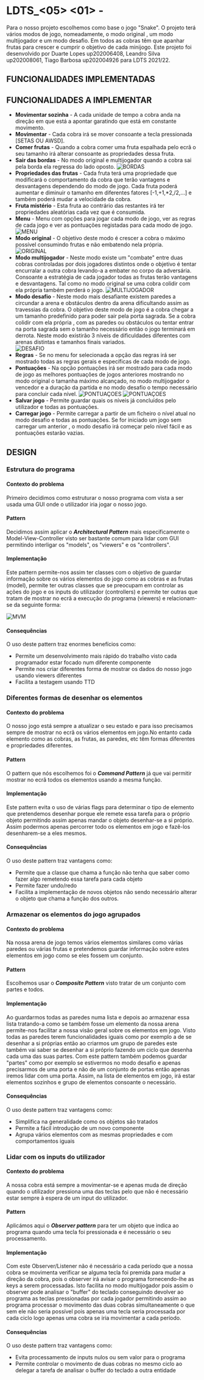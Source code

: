 # LDTS_<05> <01> - <THE BEST SNAKE>

Para o nosso projeto escolhemos como base o jogo "Snake". O projeto terá vários modos de jogo, nomeadamente, o modo original , um modo multijogador e um modo desafio. Em todos as cobras têm que apanhar frutas para crescer e cumprir o objetivo de cada minijogo.
Este projeto foi desenvolvido por Duarte Lopes up202006408, Leandro Silva up202008061, Tiago Barbosa up202004926 para LDTS 2021/22.


## FUNCIONALIDADES IMPLEMENTADAS


## FUNCIONALIDADES A IMPLEMENTAR

- **Movimentar sozinha** - A cada unidade de tempo a cobra anda na direção em que está a apontar garatindo que está em constante movimento.
- **Movimentar** - Cada cobra irá se mover consoante a tecla pressionada [SETAS OU AWSD].
- **Comer frutas** - Quando a cobra comer uma fruta espalhada pelo ecrã o seu tamanho irá alterar consoante as propriedades dessa fruta.
- **Sair das bordas** - No modo original e multijogador quando a cobra sai pela borda ela regressa do lado oposto.
![BORDAS](../Imagens/bordas.png)
- **Propriedades das frutas** - Cada fruta terá uma propriedade que modificará o comportamento da cobra que terão vantagens e desvantagens dependendo do modo de jogo. Cada fruta poderá aumentar e diminuir o tamanho em diferentes fatores [-1,+1,*2,/2,...] e também poderá mudar a velocidade da cobra.
- **Fruta mistério** - Esta fruta ao contrário das restantes irá ter propriedades aleatórias cada vez que é consumida.
- **Menu** - Menu com opções para jogar cada modo de jogo, ver as regras de cada jogo e ver as pontuações registadas para cada modo de jogo.
![MENU](../Imagens/menu.png)
- **Modo original** - O objetivo deste modo é crescer a cobra o máximo possível consumindo frutas e não embatendo nela própria.                              
![ORIGINAL](../Imagens/original.png)
- **Modo multijogador** - Neste modo existe um "combate" entre duas cobras controladas por dois jogadores distintos onde o objetivo é tentar encurralar a outra cobra levando-a a embater no corpo da adversária. Consoante a estratégia de cada jogador todas as frutas terão vantagens e desvantagens. Tal como no modo original se uma cobra colidir com ela própria também perderá o jogo.
![MULTIJOGADOR](../Imagens/multijogador.png)
- **Modo desafio** - Neste modo mais desafiante existem paredes a circundar a arena e obstáculos dentro da arena dificultando assim as travessias da cobra. O objetivo deste modo de jogo é a cobra chegar a um tamanho predefinido para poder sair pela porta sagrada. Se a cobra colidir com ela própria , com as paredes ou obstáculos ou tentar entrar na porta sagrada sem o tamanho necessário então o jogo terminará em derrota. Neste modo existirão 3 níveis de dificuldades diferentes com arenas distintas e tamanhos finais variados.                                  
![DESAFIO](../Imagens/desafio.png)
- **Regras** - Se no menu for selecionada a opção das regras irá ser mostrado todas as regras gerais e específicas de cada modo de jogo.
- **Pontuações** - Na opção pontuações irá ser mostrado para cada modo de jogo as melhores pontuações de jogos anteriores mostrando no modo original o tamanha máximo alcançado, no modo multijogador o vencedor e a duração da partida e no modo desafio o tempo necessário para concluir cada nível.
![PONTUAÇOES](../Imagens/pontuacoes1.png)
![PONTUAÇOES](../Imagens/pontuacoes2.png)
- **Salvar jogo** - Permite guardar quais os níveis já concluídos pelo utilizador e todas as pontuações.
- **Carregar jogo** - Permite carregar a partir de um ficheiro o nível atual no modo desafio e todas as pontuações. Se for iniciado um jogo sem carregar um anterior , o modo desafio irá começar pelo nível fácil e as pontuações estarão vazias.



## DESIGN

### Estrutura do programa

#### Contexto do problema

Primeiro decidimos como estruturar o nosso programa com vista a ser usada uma GUI onde o utilizador iria jogar o nosso jogo.

#### Pattern

Decidimos assim aplicar o **_Architectural Pattern_** mais especificamente o Model-View-Controller visto ser bastante comum para lidar com GUI permitindo interligar os "models", os "viewers" e os "controllers".

#### Implementação

Este pattern permite-nos assim ter classes com o objetivo de guardar informação sobre os vários elementos do jogo como as cobras e as frutas (model), permite ter outras classes que se preocupam em controlar as ações do jogo e os inputs do utilizador (controllers) e permite ter outras que tratam de mostrar no ecrã a execução do programa (viewers) e relacionam-se da seguinte forma:

![MVM](../Imagens/UML/MVC.png)

#### Consequências

O uso deste pattern traz enormes benefícios como:
- Permite um desenvolvimento mais rápido do trabalho visto cada programador estar focado num diferente componente
- Permite nos criar diferentes forma de mostrar os dados do nosso jogo usando viewers diferentes
- Facilita a testagem usando TTD

### Diferentes formas de desenhar os elementos

#### Contexto do problema

O nosso jogo está sempre a atualizar o seu estado e para isso precisamos sempre de mostrar no ecrã os vários elementos em jogo.No entanto cada elemento como as cobras, as frutas, as paredes, etc têm formas diferentes e propriedades diferentes.

#### Pattern

O pattern que nós escolhemos foi o **_Command Pattern_** já que vai permitir mostrar no ecrã todos os elementos usando a mesma função.

#### Implementação

Este pattern evita o uso de várias flags para determinar o tipo de elemento que pretendemos desenhar porque ele remete essa tarefa para o próprio objeto permitindo assim apenas mandar o objeto desenhar-se a si próprio.
Assim podermos apenas percorrer todo os elementos em jogo e fazê-los desenharem-se a eles mesmos.

#### Consequências

O uso deste pattern traz vantagens como:
- Permite que a classe que chama a função não tenha que saber como fazer algo remetendo essa tarefa para cada objeto
- Permite fazer undo/redo
- Facilita a implementação de novos objetos não sendo necessário alterar o objeto que chama a função dos outros.

### Armazenar os elementos do jogo agrupados

#### Contexto do problema

Na nossa arena de jogo temos vários elementos similares como várias paredes ou várias frutas e pretendemos guardar informação sobre estes elementos em jogo como se eles fossem um conjunto.

#### Pattern

Escolhemos usar o **_Composite Pattern_** visto tratar de um conjunto com partes e todos.

#### Implementação

Ao guardarmos todas as paredes numa lista e depois ao armazenar essa lista tratando-a como se também fosse um elemento da nossa arena permite-nos facilitar a nossa visão geral sobre os elementos em jogo. Visto todas as paredes terem funcionalidades iguais como por exemplo a de se desenhar a si próprias então ao criarmos um grupo de paredes este também vai saber se desenhar a si próprio fazendo um ciclo que desenha cada uma das suas partes.
Com este pattern também podemos guardar "partes" como por exemplo se estivermos no modo desafio e apenas precisarmos de uma porta e não de um conjunto de portas então apenas iremos lidar com uma porta. Assim, na lista de elementos em jogo, irá estar elementos sozinhos e grupo de elementos consoante o necessário. 
#### Consequências

O uso deste pattern traz vantagens como:
- Simplifica na generalidade como os objetos são tratados
- Permite a fácil introdução de um novo componente
- Agrupa vários elementos com as mesmas propriedades e com comportamentos iguais

### Lidar com os inputs do utilizador

#### Contexto do problema

A nossa cobra está sempre a movimentar-se e apenas muda de direção quando o utilizador pressiona uma das teclas pelo que não é necessário estar sempre à espera de um input do utilizador.

#### Pattern

Aplicámos aqui o **_Observer pattern_** para ter um objeto que indica ao programa quando uma tecla foi pressionada e é necessário o seu processamento.

#### Implementação

Com este Observer/Listener não é necessário a cada período que a nossa cobra se movimenta verificar se alguma tecla foi premida para mudar a direção da cobra, pois o observer irá avisar o programa fornecendo-lhe as keys a serem processadas.
Isto facilita no modo multijogador pois assim o observer pode analisar o "buffer" do teclado conseguindo devolver ao programa as teclas pressionadas por cada jogador permitindo assim ao programa processar o movimento das duas cobras simultaneamente o que sem ele não seria possível pois apenas uma tecla seria processada por cada ciclo logo apenas uma cobra se iria movimentar a cada período.

#### Consequências

O uso deste pattern traz vantagens como:
- Evita processamento de inputs nulos ou sem valor para o programa
- Permite controlar o movimento de duas cobras no mesmo ciclo ao delegar a tarefa de analisar o buffer do teclado a outra entidade
